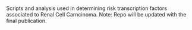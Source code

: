#
Scripts and analysis used in determining risk transcription factors associated to Renal Cell Carncinoma.
Note: Repo will be updated with the final publication.
